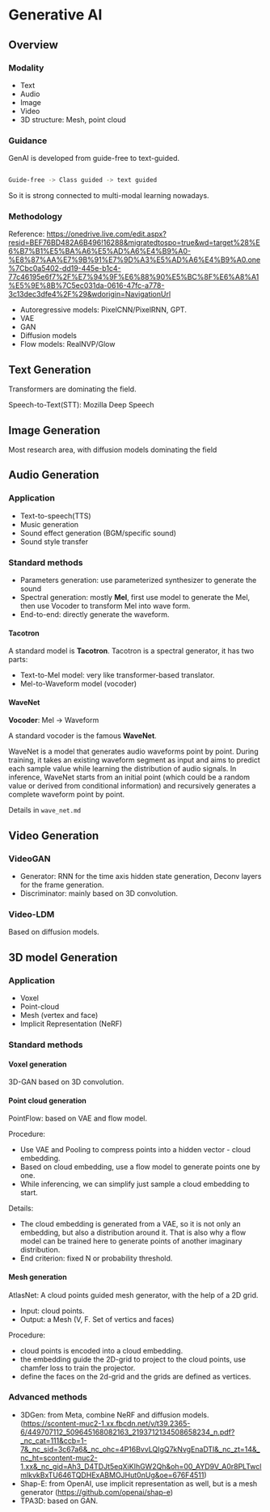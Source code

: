 # Generative AI

## Overview

### Modality
- Text
- Audio
- Image
- Video
- 3D structure: Mesh, point cloud

### Guidance

GenAI is developed from guide-free to text-guided.

```bash

Guide-free -> Class guided -> text guided

```
So it is strong connected to multi-modal learning nowadays.

### Methodology

Reference: https://onedrive.live.com/edit.aspx?resid=BEF76BD482A6B496!16288&migratedtospo=true&wd=target%28%E6%B7%B1%E5%BA%A6%E5%AD%A6%E4%B9%A0-%E8%87%AA%E7%9B%91%E7%9D%A3%E5%AD%A6%E4%B9%A0.one%7Cbc0a5402-dd19-445e-b1c4-77c46195e6f7%2F%E7%94%9F%E6%88%90%E5%BC%8F%E6%A8%A1%E5%9E%8B%7C5ec031da-0616-47fc-a778-3c13dec3dfe4%2F%29&wdorigin=NavigationUrl

- Autoregressive models: PixelCNN/PixelRNN, GPT.
- VAE
- GAN
- Diffusion models
- Flow models: RealNVP/Glow

## Text Generation
Transformers are dominating the field.

Speech-to-Text(STT): Mozilla Deep Speech

## Image Generation
Most research area, with diffusion models dominating the field

## Audio Generation
### Application
- Text-to-speech(TTS)
- Music generation
- Sound effect generation (BGM/specific sound)
- Sound style transfer

### Standard methods
- Parameters generation: use parameterized synthesizer to generate the sound
- Spectral generation: mostly **Mel**, first use model to generate the Mel, then use Vocoder to transform Mel into wave form.
- End-to-end: directly generate the waveform.


#### Tacotron

A standard model is **Tacotron**. 
Tacotron is a spectral generator, it has two parts:
- Text-to-Mel model: very like transformer-based translator.
- Mel-to-Waveform model (vocoder)

#### WaveNet

**Vocoder**: Mel -> Waveform

A standard vocoder is the famous **WaveNet**.

WaveNet is a model that generates audio waveforms point by point.
During training, it takes an existing waveform segment as input and aims to predict each sample value while learning the distribution of audio signals.
In inference, WaveNet starts from an initial point (which could be a random value or derived from conditional information) and recursively generates a complete waveform point by point. 

Details in `wave_net.md`

## Video Generation

### VideoGAN
- Generator: RNN for the time axis hidden state generation, Deconv layers for the frame generation.
- Discriminator: mainly based on 3D convolution.

### Video-LDM
Based on diffusion models.

## 3D model Generation

### Application

- Voxel
- Point-cloud
- Mesh (vertex and face)
- Implicit Representation (NeRF)

### Standard methods

#### Voxel generation

3D-GAN based on 3D convolution.

#### Point cloud generation

PointFlow: based on VAE and flow model.

Procedure:
- Use VAE and Pooling to compress points into a hidden vector - cloud embedding.
- Based on cloud embedding, use a flow model to generate points one by one.
- While inferencing, we can simplify just sample a cloud embedding to start.

Details:
- The cloud embedding is generated from a VAE, so it is not only an embedding, but also a distribution around it. 
  That is also why a flow model can be trained here to generate points of another imaginary distribution.
- End criterion: fixed N or probability threshold.

#### Mesh generation

AtlasNet: A cloud points guided mesh generator, with the help of a 2D grid. 

- Input: cloud points.
- Output: a Mesh (V, F. Set of vertics and faces)

Procedure:
- cloud points is encoded into a cloud embedding.
- the embedding guide the 2D-grid to project to the cloud points, use chamfer loss to train the projector.
- define the faces on the 2d-grid and the grids are defined as vertices.

### Advanced methods
- 3DGen: from Meta, combine NeRF and diffusion models. (https://scontent-muc2-1.xx.fbcdn.net/v/t39.2365-6/449707112_509645168082163_2193712134508658234_n.pdf?_nc_cat=111&ccb=1-7&_nc_sid=3c67a6&_nc_ohc=4P16BvvLQIgQ7kNvgEnaDTl&_nc_zt=14&_nc_ht=scontent-muc2-1.xx&_nc_gid=Ah3_D4TDJt5eqXiKIhGW2Qh&oh=00_AYD9V_A0r8PLTwclmlkvkBxTU646TQDHExABMOJHut0nUg&oe=676F4511)
- Shap-E: from OpenAI, use implicit representation as well, but is a mesh generator (https://github.com/openai/shap-e)
- TPA3D: based on GAN.
